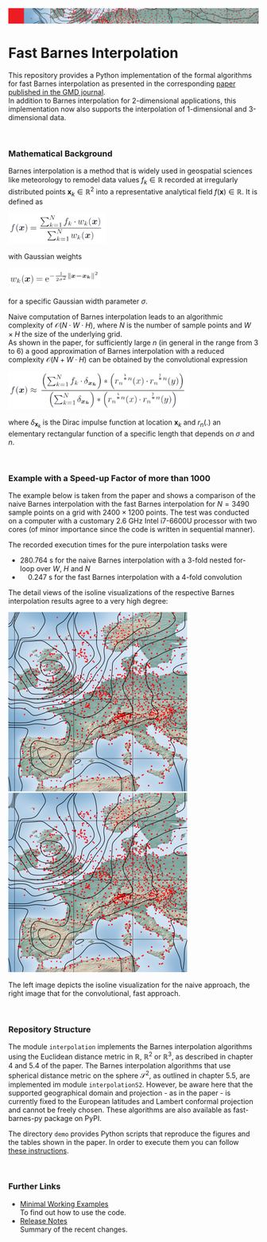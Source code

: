<img src="doc/images/InterpolationStrip.png"/>

# Fast Barnes Interpolation

This repository provides a Python implementation of the formal algorithms for fast Barnes interpolation as presented in the corresponding [paper published in the GMD journal](https://gmd.copernicus.org/articles/16/1697/2023/gmd-16-1697-2023.pdf).  
In addition to Barnes interpolation for 2-dimensional applications, this implementation now also supports the interpolation of 1-dimensional and 3-dimensional data.

&nbsp;

### Mathematical Background

Barnes interpolation is a method that is widely used in geospatial sciences like meteorology to remodel data values $f_k \in \mathbb{R}$ recorded at irregularly distributed points $\mathbf{x}_k \in \mathbb{R}^2$ into a representative analytical field $f(\mathbf{x}) \in \mathbb{R}$.
It is defined as

<img src="doc\images\BarnesInterpolDef.png" width="196"/>

with Gaussian weights

<img src="doc\images\GaussianWeights.png" width="186"/>

for a specific Gaussian width parameter $\sigma$.

Naive computation of Barnes interpolation leads to an algorithmic complexity of $\mathcal{O}(N \cdot W \cdot H)$, where $N$ is the number of sample points and $W \times H$ the size of the underlying grid.  
As shown in the paper, for sufficiently large $n$ (in general in the range from 3 to 6) a good approximation of Barnes interpolation with a reduced complexity $\mathcal{O}(N + W \cdot H)$ can be obtained by the convolutional expression

<img src="doc\images\BarnesInterpolConvolExpr.png" width="364"/>

where $\delta_{\mathbf{x}_k}$ is the Dirac impulse function at location $\mathbf{x}_k$ and $r_n(.)$ an elementary rectangular function of a specific length that depends on $\sigma$ and $n$.

&nbsp;

### Example with a Speed-up Factor of more than 1000

The example below is taken from the paper and shows a comparison of the naive Barnes interpolation with the fast Barnes interpolation for $N = 3490$ sample points on a grid with $2400 \times 1200$ points.
The test was conducted on a computer with a customary 2.6 GHz Intel i7-6600U processor with two cores (of minor importance since the code is written in sequential manner).

The recorded execution times for the pure interpolation tasks were
- 280.764 s for the naive Barnes interpolation with a 3-fold nested for-loop over $W$, $H$ and $N$
- &nbsp; &nbsp; 0.247 s for the fast Barnes interpolation with a 4-fold convolution 

The detail views of the isoline visualizations of the respective Barnes interpolation results agree to a very high degree:

<img src="doc/images/NaiveBarnesDetail.png"> &nbsp; &nbsp; <img src="doc/images/ConvBarnesDetail.png">

The left image depicts the isoline visualization for the naive approach, the right image that for the convolutional, fast approach.

&nbsp;

### Repository Structure

The module `interpolation` implements the Barnes interpolation algorithms using the Euclidean distance metric in $\mathbb{R}$, $\mathbb{R}^2$ or $\mathbb{R}^3$, as described in chapter 4 and 5.4 of the paper.
The Barnes interpolation algorithms that use spherical distance metric on the sphere $\mathcal{S}^2$, as outlined in chapter 5.5, are implemented im module `interpolationS2`.
However, be aware here that the supported geographical domain and projection - as in the paper - is currently fixed to the European latitudes and Lambert conformal projection and cannot be freely chosen.
These algorithms are also available as fast-barnes-py package on PyPI.

The directory `demo` provides Python scripts that reproduce the figures and the tables shown in the paper.
In order to execute them you can follow [these instructions](./doc/ReproduceResults_Doc.md).

&nbsp;

### Further Links

- [Minimal Working Examples](./doc/MinimalWorkingExamples_Doc.md)  
To find out how to use the code.
- [Release Notes](./RELEASE-NOTES.md)  
Summary of the recent changes.

